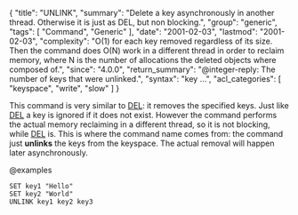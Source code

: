 {
  "title": "UNLINK",
  "summary": "Delete a key asynchronously in another thread. Otherwise it is just as DEL, but non blocking.",
  "group": "generic",
  "tags": [
    "Command",
    "Generic"
  ],
  "date": "2001-02-03",
  "lastmod": "2001-02-03",
  "complexity": "O(1) for each key removed regardless of its size. Then the command does O(N) work in a different thread in order to reclaim memory, where N is the number of allocations the deleted objects where composed of.",
  "since": "4.0.0",
  "return_summary": "@integer-reply: The number of keys that were unlinked.",
  "syntax": "key ...",
  "acl_categories": [
    "keyspace",
    "write",
    "slow"
  ]
}

This command is very similar to [DEL](/commands/del): it removes the specified keys.
Just like [DEL](/commands/del) a key is ignored if it does not exist. However the command
performs the actual memory reclaiming in a different thread, so it is not
blocking, while [DEL](/commands/del) is. This is where the command name comes from: the
command just **unlinks** the keys from the keyspace. The actual removal
will happen later asynchronously.

@examples

```cli
SET key1 "Hello"
SET key2 "World"
UNLINK key1 key2 key3
```

